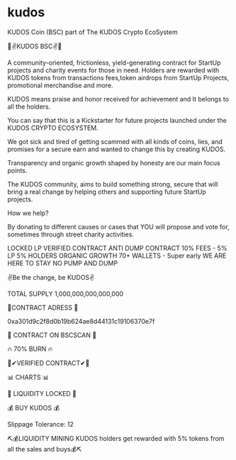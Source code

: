 # kudos
KUDOS Coin (BSC) part of The KUDOS Crypto EcoSystem


💎✌KUDOS BSC✌💎

A community-oriented, frictionless, yield-generating contract for StartUp projects  and charity events for those in need. 
Holders are rewarded with KUDOS tokens from transactions fees,token airdrops from StartUp Projects, promotional merchandise and more. 

KUDOS means praise and honor received for achievement and It belongs to all the holders.

 You can say that this is a Kickstarter for future projects launched under the KUDOS CRYPTO ECOSYSTEM. 

We got sick and tired of getting scammed with all kinds of coins, lies, and promises for a secure earn and wanted to change this by creating KUDOS. 

 Transparency and organic growth shaped by honesty are our main focus points. 

The KUDOS community, aims to build something strong, secure that will bring a real change by helping others and supporting future StartUp projects.

How we help? 

By donating to different causes  or cases that YOU will propose and vote for, sometimes through street charity activities.

LOCKED LP 
VERIFIED CONTRACT 
ANTI DUMP CONTRACT 
10% FEES - 5% LP 5% HOLDERS ORGANIC GROWTH
70+ WALLETS - Super early 
WE ARE HERE TO STAY 
NO PUMP AND DUMP

✌Be the change, be KUDOS✌

TOTAL SUPPLY 1,000,000,000,000,000 

📑CONTRACT ADRESS 📑

0xa301d9c2f8d0b19b624ae8d44131c19106370e7f
 

📃 CONTRACT ON BSCSCAN 📃

🔥 70% BURN 🔥

📃✔VERIFIED CONTRACT✔📃

📊 CHARTS 📊

🔐 LIQUIDITY LOCKED 🔐

💰 BUY KUDOS 💰 

Slippage Tolerance: 12 


⛏💰LIQUIDITY MINING
 KUDOS holders get rewarded with 5% tokens from all the sales and buys💰⛏
 

